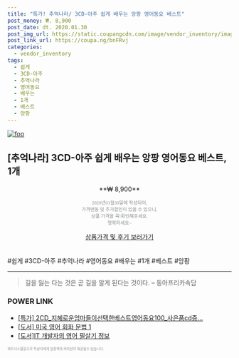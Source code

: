 ```yaml
--- 
title: "특가! 추억나라/ 3CD-아주 쉽게 배우는 앙팡 영어동요 베스트" 
post_money: ₩. 8,900 
post_date: dt. 2020.01.30 
post_img_url: https://static.coupangcdn.com/image/vendor_inventory/images/2016/12/18/20/1/bc14b1e4-b217-4f26-be78-a35da4db2f3e.jpg 
post_link_url: https://coupa.ng/bnFRvj 
categories: 
  - vendor_inventory 
tags: 
  - 쉽게 
  - 3CD-아주 
  - 추억나라 
  - 영어동요 
  - 배우는 
  - 1개 
  - 베스트 
  - 앙팡 
--- 
```

[![foo](https://static.coupangcdn.com/image/vendor_inventory/images/2016/12/18/20/1/bc14b1e4-b217-4f26-be78-a35da4db2f3e.jpg)](https://coupa.ng/bnFRvj) 

## [추억나라] 3CD-아주 쉽게 배우는 앙팡 영어동요 베스트, 1개 
<p style="text-align: center;">**₩ 8,900**</p> 
<p style="text-align: center;"><span style="color: #898c8f; font-family: Georgia,Times,serif; font-size: 0.75em;">2020년01월30일에 작성되어, <br>가격변동 및 추가할인이 있을 수 있으니,<br> 상품 가격을 꼭!확인해주세요.<br>행복하세요~</span> 
</p>	 
<div markdown="0" style="text-align: center;"><a href="https://coupa.ng/bnFRvj" class="btn btn--success">상품가격 및 후기 보러가기</a></div> 
<br><br> 
  #쉽게 #3CD-아주 #추억나라 #영어동요 #배우는 #1개 #베스트 #앙팡 
<hr> 

> 길을 잃는 다는 것은 곧 길을 알게 된다는 것이다. – 동아프리카속담 


### POWER LINK

* <a href="https://blog.naver.com/an0733/221790400333" target="_blank">[특가] 2CD_지혜로운엄마들이선택한베스트영어동요100_사은품cd증...</a>
* <a href="https://blog.naver.com/sakai111/221777594952" target="_blank">[도서] 미국 영어 회화 문법 1</a>
* <a href="https://blog.naver.com/fasyy4321/221772505839" target="_blank">[도서]IT 개발자의 영어 필살기 정보</a>

<span style="color: #898c8f; font-family: Georgia,Times,serif; font-size: 0.55em;">파트너스활동으로 작성자에게 일정액의 커미션이 제공될수 있습니다.</span> 
